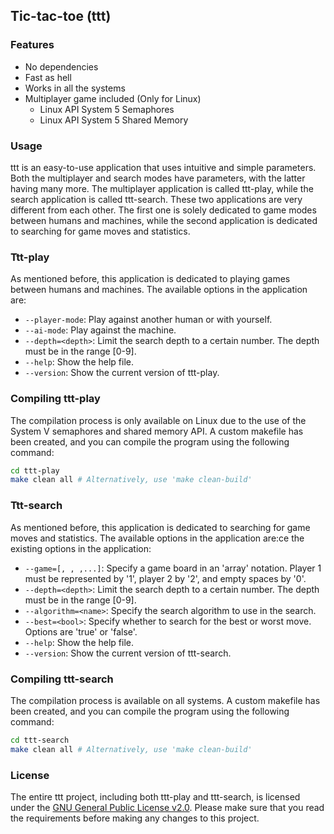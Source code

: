 ## Tic-tac-toe (ttt)

### Features
- No dependencies
- Fast as hell
- Works in all the systems
- Multiplayer game included (Only for Linux)
    - Linux API System 5 Semaphores
    - Linux API System 5 Shared Memory

### Usage
ttt is an easy-to-use application that uses intuitive and simple parameters. Both the multiplayer and search modes have parameters, with the latter having many more. The multiplayer application is called ttt-play, while the search application is called ttt-search. These two applications are very different from each other. The first one is solely dedicated to game modes between humans and machines, while the second application is dedicated to searching for game moves and statistics.

### Ttt-play
As mentioned before, this application is dedicated to playing games between humans and machines. The available options in the application are:

- `--player-mode`: Play against another human or with yourself.
- `--ai-mode`: Play against the machine.
- `--depth=<depth>`: Limit the search depth to a certain number. The depth must be in the range [0-9].
- `--help`:  Show the help file.
- `--version`: Show the current version of ttt-play.

### Compiling ttt-play
The compilation process is only available on Linux due to the use of the System V semaphores and shared memory API. A custom makefile has been created, and you can compile the program using the following command:

```bash
cd ttt-play
make clean all # Alternatively, use 'make clean-build'
```

### Ttt-search
As mentioned before, this application is dedicated to searching for game moves and statistics. The available options in the application are:ce the existing options in the application:

- `--game=[, , ,...]`: Specify a game board in an 'array' notation. Player 1 must be represented by '1', player 2 by '2', and empty spaces by '0'.
- `--depth=<depth>`: Limit the search depth to a certain number. The depth must be in the range [0-9].
- `--algorithm=<name>`: Specify the search algorithm to use in the search.
- `--best=<bool>`: Specify whether to search for the best or worst move. Options are 'true' or 'false'.
- `--help`: Show the help file.
- `--version`: Show the current version of ttt-search.

### Compiling ttt-search
The compilation process is available on all systems. A custom makefile has been created, and you can compile the program using the following command:
```bash
cd ttt-search
make clean all # Alternatively, use 'make clean-build'
```

### License
The entire ttt project, including both ttt-play and ttt-search, is licensed under the [GNU General Public License v2.0](LICENSE). Please make sure that you read the requirements before making any changes to this project.